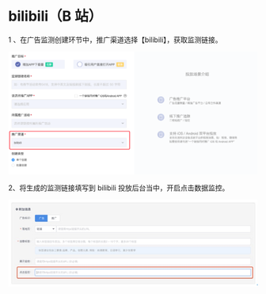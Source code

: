 # bilibili（B 站）

1 、在广告监测创建环节中，推广渠道选择【bilibili】，获取监测链接。

![](../../.gitbook/assets/image%20%2891%29.png)

2、将生成的监测链接填写到 bilibili 投放后台当中，开启点击数据监控。

![](../../.gitbook/assets/image%20%2896%29.png)

